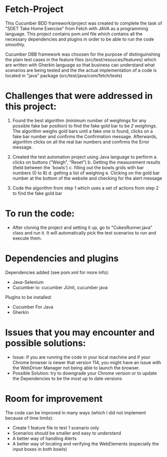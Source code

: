 # Fetch-Project

This Cucumber BDD framework/project was created to complete the task of "SDET Take Home Exercise" from Fetch with JAVA as a programming language. 
This project contains pom.xml file which contains all the necessary dependencies and plugins in order to be able to run the code smoothly.

Cucumber DBB framework was choosen for the purpose of distinguinshing the plain test cases in the feature files (src/test/resouces/features) which are written with Gherkin language 
  so that business can understand what scenarios are being tested and the the actual implementation of a code is located in "java" package (src/test/java/com/fetch/tests)

# Challenges that were addressed in this project:

  1. Found the best algorithm (minimum number of weighings for any possible fake bar position) to find the fake gold bar to be *2 weighings*.
      The algorithm weighs gold bars until a fake one is found, clicks on a fake bar number and confirms the Confirmation message. 
      Afterwards, algorithm clicks on all the real bar numbers and confirms the Error message.

  2. Created the test automation project using Java language to perform
    a. clicks on buttons (“Weigh”, “Reset”)
    b. Getting the measurement results (field between the 'bowls')
    c. filling out the bowls grids with bar numbers (0 to 8)
    d. getting a list of weighing
    e. Clicking on the gold bar number at the bottom of the website and checking for the alert message

  3. Code the algorithm from step 1 which uses a set of actions from step 2 to find the fake gold bar

# To run the code:
- After cloning the project and setting it up, go to "CukesRunner.java" class and run it. It will automatically pick the test scenarios to run and execute them. 

# Dependencies and plugins 
Dependencies added (see pom.xml for more info):
 - Java-Selenium
 - Cucumber io:
   cucumber JUnit,
   cucumber java

PlugIns to be installed:
 - Cucumber For Java
 - Gherkin

# Issues that you may encounter and possible solutions:
- Issue: If you are running the code in your local machine and if your Chrome browser is newer that version 114, you might have an issue with the WebDriver Manager not being able to launch the browser.
- Possible Solution: try to downgrade your Chrome version or to update the Dependencies to be the most up to date versions

# Room for improvement 
The code can be improved in many ways (which I did not implement because of time limits):
- Create 1 feature file to test 1 scenario only
- Scenarios should be smaller and easy to understand
- A better way of handling Alerts
- A better way of locating and verifying the WebElements (especially the input boxes in both bowls)
